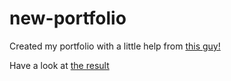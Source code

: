 # new-portfolio
Created my portfolio with a little help from [this guy!](https://github.com/cobidev/simplefolio)


Have a look at [the result](https://martapbasto.netlify.app)
